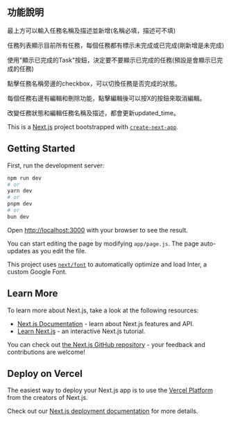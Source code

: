 ## 功能說明

最上方可以輸入任務名稱及描述並新增(名稱必填，描述可不填)

任務列表顯示目前所有任務，每個任務都有標示未完成或已完成(剛新增是未完成)

使用"顯示已完成的Task"按鈕，決定要不要顯示已完成的任務(預設是會顯示已完成的任務)

點擊任務名稱旁邊的checkbox，可以切換任務是否完成的狀態。

每個任務右邊有編輯和刪除功能，點擊編輯後可以按X的按鈕來取消編輯。

改變任務狀態和編輯任務名稱及描述，都會更新updated_time。






This is a [Next.js](https://nextjs.org/) project bootstrapped with [`create-next-app`](https://github.com/vercel/next.js/tree/canary/packages/create-next-app).

## Getting Started

First, run the development server:

```bash
npm run dev
# or
yarn dev
# or
pnpm dev
# or
bun dev
```

Open [http://localhost:3000](http://localhost:3000) with your browser to see the result.

You can start editing the page by modifying `app/page.js`. The page auto-updates as you edit the file.

This project uses [`next/font`](https://nextjs.org/docs/basic-features/font-optimization) to automatically optimize and load Inter, a custom Google Font.

## Learn More

To learn more about Next.js, take a look at the following resources:

- [Next.js Documentation](https://nextjs.org/docs) - learn about Next.js features and API.
- [Learn Next.js](https://nextjs.org/learn) - an interactive Next.js tutorial.

You can check out [the Next.js GitHub repository](https://github.com/vercel/next.js/) - your feedback and contributions are welcome!

## Deploy on Vercel

The easiest way to deploy your Next.js app is to use the [Vercel Platform](https://vercel.com/new?utm_medium=default-template&filter=next.js&utm_source=create-next-app&utm_campaign=create-next-app-readme) from the creators of Next.js.

Check out our [Next.js deployment documentation](https://nextjs.org/docs/deployment) for more details.
